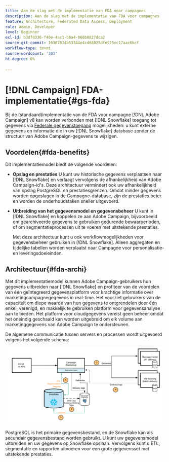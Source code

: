 ```yaml
---
title: Aan de slag met de implementatie van FDA voor campagnes
description: Aan de slag met de implementatie van FDA voor campagnes
feature: Architecture, Federated Data Access, Deployment
role: Admin, Developer
level: Beginner
exl-id: b3df0336-f40e-4ac1-b6a4-068b8827dca2
source-git-commit: 16367814b53344e4cd68025dfe925cc17aac6bcf
workflow-type: tm+mt
source-wordcount: '303'
ht-degree: 0%

---
```


# [!DNL Campaign] FDA-implementatie{#gs-fda}

Bij de (standaard)implementatie van de FDA voor campagne [!DNL Adobe Campaign] v8 kan worden verbonden met [!DNL Snowflake] toegang tot gegevens via [Federale gegevenstoegang](../connect/fda.md) mogelijkheden: u kunt externe gegevens en informatie die in uw [!DNL Snowflake] database zonder de structuur van Adobe Campaign-gegevens te wijzigen.

## Voordelen{#fda-benefits}

Dit implementatiemodel biedt de volgende voordelen:

* **Opslag en prestaties**
U kunt uw historische gegevens verplaatsen naar [!DNL Snowflake] en verlaagt vervolgens de afhankelijkheid van Adobe Campaign-id&#39;s. Deze architectuur vermindert ook uw afhankelijkheid van opslag PostgreSQL en prestatiesgrenzen. Omdat minder gegevens worden opgeslagen in de Campagne-database, zijn de prestaties beter en worden de onderhoudstaken sneller uitgevoerd.

* **Uitbreiding van het gegevensmodel en gegevensbeheer**
U kunt in [!DNL Snowflake] en koppelen ze aan Adobe Campaign, bijvoorbeeld om gearchiveerde gegevens te gebruiken gedurende bewaarperioden, of om segmentatieprocessen uit te voeren met uitstekende prestaties.

  Met deze architectuur kunt u ook workflowmogelijkheden voor gegevensbeheer gebruiken in [!DNL Snowflake]. Alleen aggregaten en tijdelijke tabellen worden verplaatst naar Campagne voor personalisatie- en leveringsdoeleinden.


## Architectuur{#fda-archi}

Met dit implementatiemodel kunnen Adobe Campaign-gebruikers hun gegevens uitbreiden naar [!DNL Snowflake] en profiteer van de voordelen van één geïntegreerd gegevensplatform voor krachtige informatie over marketingcampagnegegevens in real-time. Het voorziet gebruikers van de capaciteit om diepe waarde van hun gegevens te ontgrendelen door één enkel, verenigd, en makkelijk te gebruiken platform voor gegevensanalyse aan te bieden. Het platform voor cloudgegevens vereist geen beheer omdat het oneindig geschaald kan worden uitgebreid om elk volume aan marketinggegevens van Adobe Campaign te ondersteunen.

De algemene communicatie tussen servers en processen wordt uitgevoerd volgens het volgende schema:

![](assets/fda-architecture.png)

PostgreSQL is het primaire gegevensbestand, en de Snowflake kan als secundair gegevensbestand worden gebruikt. U kunt uw gegevensmodel uitbreiden en uw gegevens op Snowflake opslaan. Vervolgens kunt u ETL, segmentatie en rapporten uitvoeren voor een grote gegevensset met uitstekende prestaties.
